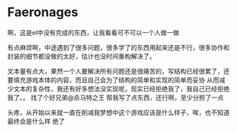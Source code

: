 # Faeronages
啊，这是el中没有完成的东西，让我看看可不可以一个人做一做

有点麻烦啊，中途遇到了很多问题，很多学了的东西用起来还是不行，很多协作和封装的细节都没做的太好，估计也没时间重构解决了。

文本量有点大，果然一个人要解决所有问题还是很痛苦的，写结构已经很累了，还要填充游戏本体的内容，而且自己会为了结构的简单和实现的简单而妥协
从而减少文本的复杂性，我还有好多想法没实现呢，现实已经拒绝我了，我自己已经拒绝我了。。
找了个好兄弟@杀马特之王 帮我写了点东西，还行啊，至少分担了一点


头疼，从开始以来就一直在削减我梦想中这个游戏应该是什么样子，唉，也不知道最终会是什么样
绝了
